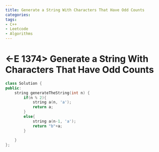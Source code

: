 ```yaml
---
title: Generate a String With Characters That Have Odd Counts
categories:
tags:
- C++
- Leetcode
- Algorithms
---
```


# <-E 1374> Generate a String With Characters That Have Odd Counts

```c++
class Solution {
public:
    string generateTheString(int n) {
        if(n % 2){
            string a(n, 'a');
            return a;
        }
        else{   
            string a(n-1, 'a');
            return "b"+a;
        }
            
    }
};
```

